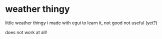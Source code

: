 # weather thingy
little weather thingy i made with egui to learn it, not good not useful (yet?)

does not work at all!
